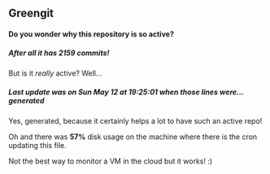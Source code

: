 ## Greengit

#### Do you wonder why this repository is so active?

##### After all it has 2159 commits!

But is it *really* active? Well...

##### Last update was on Sun May 12 at 19:25:01 when those lines were... generated

Yes, generated, because it certainly helps a lot to have such an active repo!

Oh and there was **57%** disk usage on the machine
where there is the cron updating this file.

Not the best way to monitor a VM in the cloud but it works! :)
